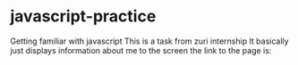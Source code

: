 # javascript-practice
Getting familiar with javascript
This is a task from zuri internship
It basically just displays information about me to the screen
the link to the page is: 
